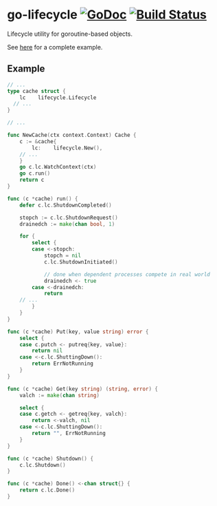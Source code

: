 # go-lifecycle [![GoDoc](https://godoc.org/github.com/boz/go-lifecycle?status.svg)](https://godoc.org/github.com/boz/go-lifecycle) [![Build Status](https://travis-ci.org/boz/go-lifecycle.svg?branch=master)](https://travis-ci.org/boz/go-lifecycle)

Lifecycle utility for goroutine-based objects.

See [here](_example/example.go) for a complete example.

## Example

```go
// ... 
type cache struct {
	lc    lifecycle.Lifecycle
  // ...
}

// ...

func NewCache(ctx context.Context) Cache {
	c := &cache{
		lc:    lifecycle.New(),
    // ...
	}
	go c.lc.WatchContext(ctx)
	go c.run()
	return c
}

func (c *cache) run() {
	defer c.lc.ShutdownCompleted()

	stopch := c.lc.ShutdownRequest()
	drainedch := make(chan bool, 1)

	for {
		select {
		case <-stopch:
			stopch = nil
			c.lc.ShutdownInitiated()

			// done when dependent processes compete in real world
			drainedch <- true
		case <-drainedch:
			return
    // ...
		}
	}
}

func (c *cache) Put(key, value string) error {
	select {
	case c.putch <- putreq{key, value}:
		return nil
	case <-c.lc.ShuttingDown():
		return ErrNotRunning
	}
}

func (c *cache) Get(key string) (string, error) {
	valch := make(chan string)

	select {
	case c.getch <- getreq{key, valch}:
		return <-valch, nil
	case <-c.lc.ShuttingDown():
		return "", ErrNotRunning
	}
}

func (c *cache) Shutdown() {
	c.lc.Shutdown()
}

func (c *cache) Done() <-chan struct{} {
	return c.lc.Done()
}

```
